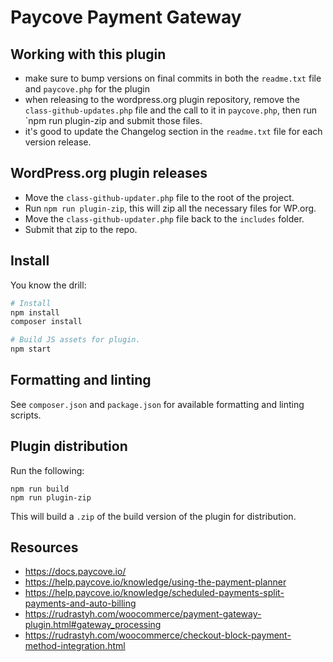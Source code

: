 # Paycove Payment Gateway

## Working with this plugin

- make sure to bump versions on final commits in both the `readme.txt` file and `paycove.php` for the plugin
- when releasing to the wordpress.org plugin repository, remove the `class-github-updates.php` file and the call to it in `paycove.php`, then run `npm run plugin-zip and submit those files.
- it's good to update the Changelog section in the `readme.txt` file for each version release.

## WordPress.org plugin releases

- Move the `class-github-updater.php` file to the root of the project.
- Run `npm run plugin-zip`, this will zip all the necessary files for WP.org.
- Move the `class-github-updater.php` file back to the `includes` folder.
- Submit that zip to the repo.

## Install

You know the drill:

```bash
# Install
npm install
composer install

# Build JS assets for plugin.
npm start
```

## Formatting and linting

See `composer.json` and `package.json` for available formatting and linting scripts.

## Plugin distribution

Run the following:

```
npm run build
npm run plugin-zip
```

This will build a `.zip` of the build version of the plugin for distribution.

## Resources

- https://docs.paycove.io/
- https://help.paycove.io/knowledge/using-the-payment-planner
- https://help.paycove.io/knowledge/scheduled-payments-split-payments-and-auto-billing
- https://rudrastyh.com/woocommerce/payment-gateway-plugin.html#gateway_processing
- https://rudrastyh.com/woocommerce/checkout-block-payment-method-integration.html
